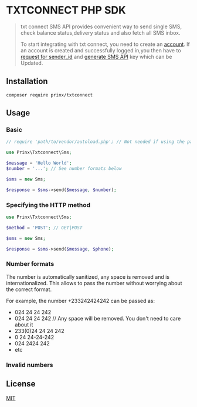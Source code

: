 # TXTCONNECT PHP SDK

> txt connect SMS API provides convenient way to send single SMS, check balance status,delivery status and also fetch all SMS inbox.
>
> To start integrating with txt connect, you need to create an [account](https://txtconnect.net/signup). If an account is created and successfully logged in,you then have to [request for sender_id](https://txtconnect.net/customers/sender-ids-management) and [generate SMS API](https://txtconnect.net/customers/campaigns-api/sms/user-sms-api-info) key which can be Updated.

## Installation

```shell
composer require prinx/txtconnect
```

## Usage

### Basic

```php
// require 'path/to/vendor/autoload.php'; // Not needed if using the package inside a framework.

use Prinx\Txtconnect\Sms;

$message = 'Hello World';
$number = '...'; // See number formats below

$sms = new Sms;

$response = $sms->send($message, $number);
```

### Specifying the HTTP method

```php
use Prinx\Txtconnect\Sms;

$method = 'POST'; // GET|POST

$sms = new Sms;

$response = $sms->send($message, $phone);
```

### Number formats

The number is automatically sanitized, any space is removed and is internationalized. This allows to pass the number without worrying about the correct format.

For example, the number +233242424242 can be passed as:

- 024 24 24 242
- 024 24 24      242 // Any space will be removed. You don't need to care about it
- 233(0)24 24 24 242
- 0 24 24-24-242
- 024 2424 242
- etc

### Invalid numbers

## License

[MIT](LICENSE)
